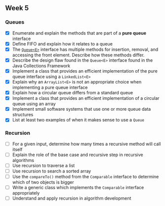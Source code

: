## Week 5

### Queues

* [x] Enumerate and explain the methods that are part of a **pure queue** interface
* [x] Define FIFO and explain how it relates to a queue
* [x] The [`Queue<E>`](http://javadoc.taylorial.com/java.base/util/Queue.html) interface has multiple methods for insertion, removal, and accessing the front element.  Describe how these methods differ.
* [x] Describe the design flaw found in the `Queue<E>` interface found in the Java Collections Framework
* [x] Implement a class that provides an efficient implementation of the pure queue interface using a `LinkedList<E>`
* [x] Explain why an `ArrayList<E>` is not an appropriate choice when implementing a pure queue interface
* [x] Explain how a circular queue differs from a standard queue
* [x] Implement a class that provides an efficient implementation of a circular queue using an array
* [x] Implement small software systems that use one or more queue data structures
* [x] List at least two examples of when it makes sense to use a `Queue`

### Recursion

* [ ] For a given input, determine how many times a recursive method will call itself
* [ ] Explain the role of the base case and recursive step in recursive algorithms
* [ ] Use recursion to traverse a list
* [ ] Use recursion to search a sorted array
* [ ] Use the `compareTo()` method from the `Comparable` interface to determine which of two objects is bigger
* [ ] Write a generic class which implements the `Comparable` interface appropriately
* [ ] Understand and apply recursion in algorithm development
